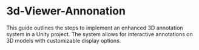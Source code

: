 # 3d-Viewer-Annonation
This guide outlines the steps to implement an enhanced 3D annotation system in a Unity project. The system allows for interactive annotations on 3D models with customizable display options.
